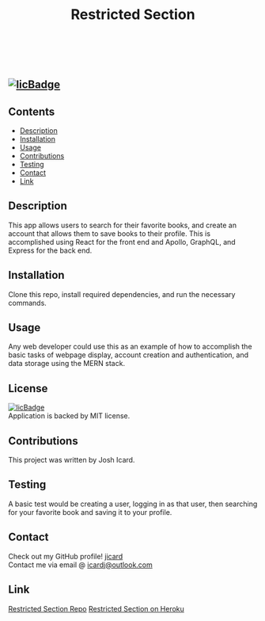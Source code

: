  
# <header>Restricted Section</header>
## [![licBadge](https://img.shields.io/badge/License-MIT-yellow.svg)](https://opensource.org/licenses/MIT)
## Contents
- [Description](#description)
- [Installation](#installation)
- [Usage](#usage)
- [Contributions](#contributions)
- [Testing](#testing)
- [Contact](#contact)
- [Link](#link)
## Description
This app allows users to search for their favorite books, and create an account that allows them to save books to their profile. This is accomplished using React for the front end and Apollo, GraphQL, and Express for the back end. 
## Installation
Clone this repo, install required dependencies, and run the necessary commands. 
## Usage
Any web developer could use this as an example of how to accomplish the basic tasks of webpage display, account creation and authentication, and data storage using the MERN stack. 
## License
[![licBadge](https://img.shields.io/badge/License-MIT-yellow.svg)](https://opensource.org/licenses/MIT) <br /> Application is backed by MIT license.
## Contributions
This project was written by Josh Icard. 
## Testing
A basic test would be creating a user, logging in as that user, then searching for your favorite book and saving it to your profile. 
## Contact
Check out my GitHub profile! [jicard](https://github.com/jicard)
<br />
Contact me via email @ icardj@outlook.com
## Link
[Restricted Section Repo](https://github.com/jicard/Restricted-Section)
[Restricted Section on Heroku]()
